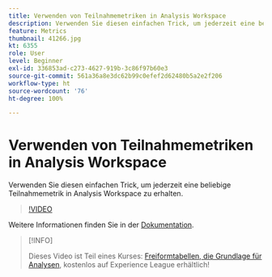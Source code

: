 ```yaml
---
title: Verwenden von Teilnahmemetriken in Analysis Workspace
description: Verwenden Sie diesen einfachen Trick, um jederzeit eine beliebige Teilnahmemetrik in Analysis Workspace zu erhalten.
feature: Metrics
thumbnail: 41266.jpg
kt: 6355
role: User
level: Beginner
exl-id: 336853ad-c273-4627-919b-3c86f97b60e3
source-git-commit: 561a36a8e3dc62b99c0efef2d62480b5a2e2f206
workflow-type: ht
source-wordcount: '76'
ht-degree: 100%

---
```


# Verwenden von Teilnahmemetriken in Analysis Workspace

Verwenden Sie diesen einfachen Trick, um jederzeit eine beliebige Teilnahmemetrik in Analysis Workspace zu erhalten.

>[!VIDEO](https://video.tv.adobe.com/v/41266/?quality=12&learn=on)

Weitere Informationen finden Sie in der [Dokumentation](https://experienceleague.adobe.com/docs/analytics/components/calculated-metrics/calcmetric-workflow/participation-metric.html?lang=de).

>[!INFO]
>
> Dieses Video ist Teil eines Kurses: [Freiformtabellen, die Grundlage für Analysen](https://experienceleague.adobe.com/?recommended=Analytics-U-1-2020.3), kostenlos auf Experience League erhältlich!
